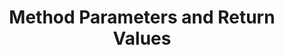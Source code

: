 ---
id: method-parameters-and-return-values
title: Method Parameters and Return Values
sidebar_label: Method Parameters and Return Values
sidebar_position: 2
tags: [java, methods, functions, programming, java methods, java functions, method parameters, return values]
description: In this tutorial, we will learn about method parameters and return values in Java. We will learn about how to define methods with parameters and return values, how to call methods with arguments, and how to handle return values from methods in Java.
---